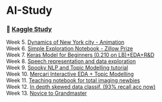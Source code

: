 # AI-Study

### 🔗 [Kaggle Study](https://github.com/Si-jeong/AI-Study/tree/main/kaggle_study)
Week 5. [Dynamics of New York city - Animation](https://www.kaggle.com/drgilermo/dynamics-of-new-york-city-animation)  
Week 6. [Simple Exploration Notebook - Zillow Prize](https://www.kaggle.com/sudalairajkumar/simple-exploration-notebook-zillow-prize)  
Week 7. [Keras Model for Beginners (0.210 on LB)+EDA+R&D](https://www.kaggle.com/devm2024/keras-model-for-beginners-0-210-on-lb-eda-r-d)  
Week 8. [Speech representation and data exploration](https://www.kaggle.com/davids1992/speech-representation-and-data-exploration)  
Week 9. [Spooky NLP and Topic Modelling tutorial](https://www.kaggle.com/thykhuely/mercari-interactive-eda-topic-modelling)  
Week 10. [Mercari Interactive EDA + Topic Modelling](https://www.kaggle.com/stkbailey/teaching-notebook-for-total-imaging-newbies)  
Week 11. [Teaching notebook for total imaging newbies](https://www.kaggle.com/joparga3/in-depth-skewed-data-classif-93-recall-acc-now)  
Week 12. [In depth skewed data classif. (93% recall acc now)](https://www.kaggle.com/joparga3/in-depth-skewed-data-classif-93-recall-acc-now)  
Week 13. [Novice to Grandmaster](https://www.kaggle.com/ash316/novice-to-grandmaster)  

